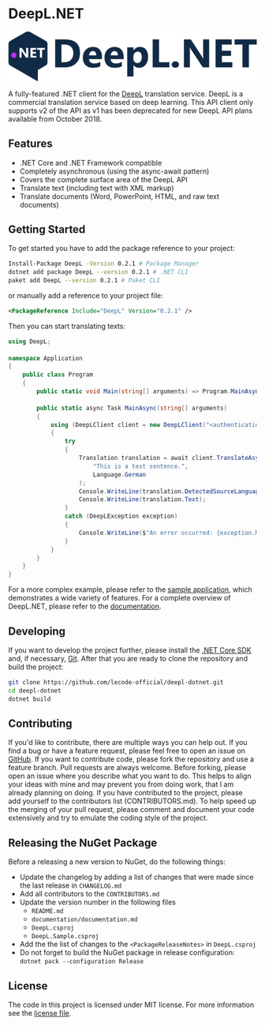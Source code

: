 # DeepL.NET

![DeepL.NET Logo](https://github.com/lecode-official/deepl-dotnet/blob/master/documentation/images/banner.png "DeepL.NET Logo")

A fully-featured .NET client for the [DeepL](https://www.deepl.com/translator) translation service. DeepL is a commercial translation service based on deep learning. This API client only supports v2 of the API as v1 has been deprecated for new DeepL API plans available from October 2018.

## Features

- .NET Core and .NET Framework compatible
- Completely asynchronous (using the async-await pattern)
- Covers the complete surface area of the DeepL API
- Translate text (including text with XML markup)
- Translate documents (Word, PowerPoint, HTML, and raw text documents)

## Getting Started

To get started you have to add the package reference to your project:

```bash
Install-Package DeepL -Version 0.2.1 # Package Manager
dotnet add package DeepL --version 0.2.1 # .NET CLI
paket add DeepL --version 0.2.1 # Paket CLI
```

or manually add a reference to your project file:

```xml
<PackageReference Include="DeepL" Version="0.2.1" />
```

Then you can start translating texts:

```csharp
using DeepL;

namespace Application
{
    public class Program
    {
        public static void Main(string[] arguments) => Program.MainAsync(arguments).Wait();

        public static async Task MainAsync(string[] arguments)
        {
            using (DeepLClient client = new DeepLClient("<authentication key>", useFreeApi: false))
            {
                try
                {
                    Translation translation = await client.TranslateAsync(
                        "This is a test sentence.",
                        Language.German
                    );
                    Console.WriteLine(translation.DetectedSourceLanguage);
                    Console.WriteLine(translation.Text);
                }
                catch (DeepLException exception)
                {
                    Console.WriteLine($"An error occurred: {exception.Message}");
                }
            }
        }
    }
}
```

For a more complex example, please refer to the [sample application](https://github.com/lecode-official/deepl-dotnet/tree/master/source/DeepL.Sample), which demonstrates a wide variety of features. For a complete overview of DeepL.NET, please refer to the [documentation](https://github.com/lecode-official/deepl-dotnet/blob/master/documentation/documentation.md).

## Developing

If you want to develop the project further, please install the [.NET Core SDK](https://dotnet.microsoft.com/download) and, if necessary, [Git](https://git-scm.com/downloads). After that you are ready to clone the repository and build the project:

```bash
git clone https://github.com/lecode-official/deepl-dotnet.git
cd deepl-dotnet
dotnet build
```

## Contributing

If you'd like to contribute, there are multiple ways you can help out. If you find a bug or have a feature request, please feel free to open an issue on [GitHub](https://github.com/lecode-official/deepl-dotnet/issues). If you want to contribute code, please fork the repository and use a feature branch. Pull requests are always welcome. Before forking, please open an issue where you describe what you want to do. This helps to align your ideas with mine and may prevent you from doing work, that I am already planning on doing. If you have contributed to the project, please add yourself to the contributors list (CONTRIBUTORS.md). To help speed up the merging of your pull request, please comment and document your code extensively and try to emulate the coding style of the project.

## Releasing the NuGet Package

Before a releasing a new version to NuGet, do the following things:

- Update the changelog by adding a list of changes that were made since the last release in `CHANGELOG.md`
- Add all contributors to the `CONTRIBUTORS.md`
- Update the version number in the following files
  - `README.md`
  - `documentation/documentation.md`
  - `DeepL.csproj`
  - `DeepL.Sample.csproj`
- Add the the list of changes to the `<PackageReleaseNotes>` in `DeepL.csproj`
- Do not forget to build the NuGet package in release configuration: `dotnet pack --configuration Release`

## License

The code in this project is licensed under MIT license. For more information see the [license file](https://github.com/lecode-official/deepl-dotnet/blob/master/LICENSE).

